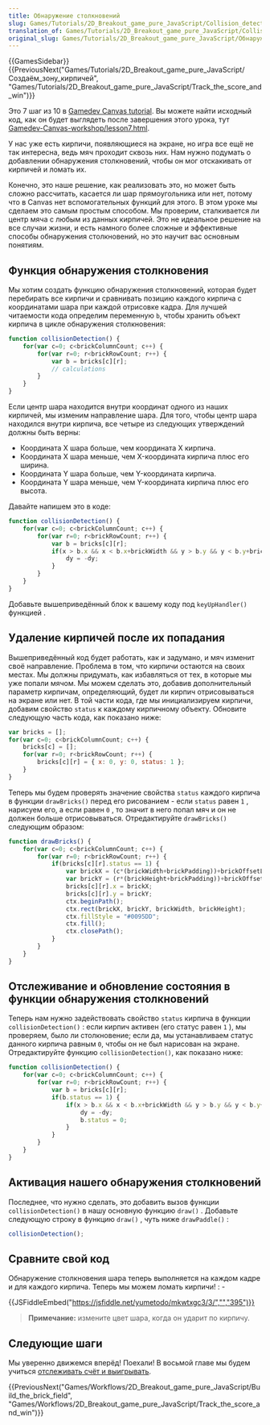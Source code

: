 ```yaml
---
title: Обнаружение столкновений
slug: Games/Tutorials/2D_Breakout_game_pure_JavaScript/Collision_detection
translation_of: Games/Tutorials/2D_Breakout_game_pure_JavaScript/Collision_detection
original_slug: Games/Tutorials/2D_Breakout_game_pure_JavaScript/Обнаружение_столкновений
---
```


{{GamesSidebar}}{{PreviousNext("Games/Tutorials/2D_Breakout_game_pure_JavaScript/Создаём_зону_кирпичей", "Games/Tutorials/2D_Breakout_game_pure_JavaScript/Track_the_score_and_win")}}

Это 7 шаг из 10 в [Gamedev Canvas tutorial](/ru/docs/Games/Workflows/Breakout_game_from_scratch). Вы можете найти исходный код, как он будет выглядеть после завершения этого урока, тут [Gamedev-Canvas-workshop/lesson7.html](https://github.com/end3r/Gamedev-Canvas-workshop/blob/gh-pages/lesson07.html).

У нас уже есть кирпичи, появляющиеся на экране, но игра все ещё не так интересна, ведь мяч проходит сквозь них. Нам нужно подумать о добавлении обнаружения столкновений, чтобы он мог отскакивать от кирпичей и ломать их.

Конечно, это наше решение, как реализовать это, но может быть сложно рассчитать, касается ли шар прямоугольника или нет, потому что в Canvas нет вспомогательных функций для этого. В этом уроке мы сделаем это самым простым способом. Мы проверим, сталкивается ли центр мяча с любым из данных кирпичей. Это не идеальное решение на все случаи жизни, и есть намного более сложные и эффективные способы обнаружения столкновений, но это научит вас основным понятиям.

## Функция обнаружения столкновения

Мы хотим создать функцию обнаружения столкновений, которая будет перебирать все кирпичи и сравнивать позицию каждого кирпича с координатами шара при каждой отрисовке кадра. Для лучшей читаемости кода определим переменную `b`, чтобы хранить объект кирпича в цикле обнаружения столкновения:

```js
function collisionDetection() {
    for(var c=0; c<brickColumnCount; c++) {
        for(var r=0; r<brickRowCount; r++) {
            var b = bricks[c][r];
            // calculations
        }
    }
}
```

Если центр шара находится внутри координат одного из наших кирпичей, мы изменим направление шара. Для того, чтобы центр шара находился внутри кирпича, все четыре из следующих утверждений должны быть верны:

- Координата X шара больше, чем координата X кирпича.
- Координата X шара меньше, чем X-координата кирпича плюс его ширина.
- Координата Y шара больше, чем Y-координата кирпича.
- Координата Y шара меньше, чем Y-координата кирпича плюс его высота.

Давайте напишем это в коде:

```js
function collisionDetection() {
    for(var c=0; c<brickColumnCount; c++) {
        for(var r=0; r<brickRowCount; r++) {
            var b = bricks[c][r];
            if(x > b.x && x < b.x+brickWidth && y > b.y && y < b.y+brickHeight) {
                dy = -dy;
            }
        }
    }
}
```

Добавьте вышеприведённый блок к вашему коду под `keyUpHandler()` функцией .

## Удаление кирпичей после их попадания

Вышеприведённый код будет работать, как и задумано, и мяч изменит своё направление. Проблема в том, что кирпичи остаются на своих местах. Мы должны придумать, как избавляться от тех, в которые мы уже попали мячом. Мы можем сделать это, добавив дополнительный параметр кирпичам, определяющий, будет ли кирпич отрисовываться на экране или нет. В той части кода, где мы инициализируем кирпичи, добавим свойство `status` к каждому кирпичному объекту. Обновите следующую часть кода, как показано ниже:

```js
var bricks = [];
for(var c=0; c<brickColumnCount; c++) {
    bricks[c] = [];
    for(var r=0; r<brickRowCount; r++) {
        bricks[c][r] = { x: 0, y: 0, status: 1 };
    }
}
```

Теперь мы будем проверять значение свойства `status` каждого кирпича в функции `drawBricks()` перед его рисованием - если `status` равен `1` , нарисуем его, а если равен `0` , то значит в него попал мяч и он не должен больше отрисовываться. Отредактируйте `drawBricks()` следующим образом:

```js
function drawBricks() {
    for(var c=0; c<brickColumnCount; c++) {
        for(var r=0; r<brickRowCount; r++) {
            if(bricks[c][r].status == 1) {
                var brickX = (c*(brickWidth+brickPadding))+brickOffsetLeft;
                var brickY = (r*(brickHeight+brickPadding))+brickOffsetTop;
                bricks[c][r].x = brickX;
                bricks[c][r].y = brickY;
                ctx.beginPath();
                ctx.rect(brickX, brickY, brickWidth, brickHeight);
                ctx.fillStyle = "#0095DD";
                ctx.fill();
                ctx.closePath();
            }
        }
    }
}
```

## Отслеживание и обновление состояния в функции обнаружения столкновений

Теперь нам нужно задействовать свойство `status` кирпича в функции `collisionDetection()` : если кирпич активен (его статус равен `1` ), мы проверяем, было ли столкновение; если да, мы устанавливаем статус данного кирпича равным `0`, чтобы он не был нарисован на экране. Отредактируйте функцию `collisionDetection()`, как показано ниже:

```js
function collisionDetection() {
    for(var c=0; c<brickColumnCount; c++) {
        for(var r=0; r<brickRowCount; r++) {
            var b = bricks[c][r];
            if(b.status == 1) {
                if(x > b.x && x < b.x+brickWidth && y > b.y && y < b.y+brickHeight) {
                    dy = -dy;
                    b.status = 0;
                }
            }
        }
    }
}
```

## Активация нашего обнаружения столкновений

Последнее, что нужно сделать, это добавить вызов функции `collisionDetection()` в нашу основную функцию `draw()` . Добавьте следующую строку в функцию `draw()` , чуть ниже `drawPaddle()` :

```js
collisionDetection();
```

## Сравните свой код

Обнаружение столкновения шара теперь выполняется на каждом кадре и для каждого кирпича. Теперь мы можем ломать кирпичи! : -

{{JSFiddleEmbed("https://jsfiddle.net/yumetodo/mkwtxgc3/3/","","395")}}

> **Примечание:** измените цвет шара, когда он ударит по кирпичу.

## Следующие шаги

Мы уверенно движемся вперёд! Поехали! В восьмой главе мы будем учиться [отслеживать счёт и выигрывать](/en-US/docs/Games/Workflows/Breakout_game_from_scratch/Track_the_score_and_win).

{{PreviousNext("Games/Workflows/2D_Breakout_game_pure_JavaScript/Build_the_brick_field", "Games/Workflows/2D_Breakout_game_pure_JavaScript/Track_the_score_and_win")}}
